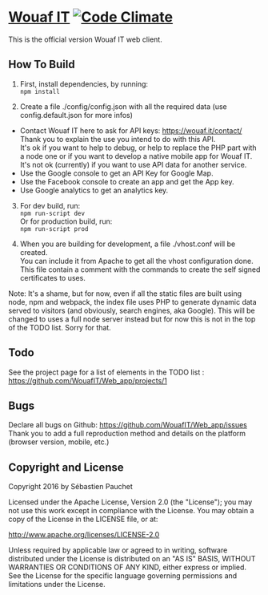 # [Wouaf IT](https://wouaf.it) [![Code Climate](https://codeclimate.com/github/WouafIT/Web_app/badges/gpa.svg)](https://codeclimate.com/github/WouafIT/Web_app)

This is the official version Wouaf IT web client.

How To Build
---------------------
1. First, install dependencies, by running:  
`npm install`

2. Create a file ./config/config.json with all the required data (use config.default.json for more infos)
  - Contact Wouaf IT here to ask for API keys: https://wouaf.it/contact/  
	Thank you to explain the use you intend to do with this API.  
	It's ok if you want to help to debug, or help to replace the PHP part with a node one 
	or if you want to develop a native mobile app for Wouaf IT.  
	It's not ok (currently) if you want to use API data for another service.
  - Use the Google console to get an API Key for Google Map.
  - Use the Facebook console to create an app and get the App key.
  - Use Google analytics to get an analytics key.
	
3. For dev build, run:  
`npm run-script dev`  
Or for production build, run:  
`npm run-script prod`

4. When you are building for development, a file ./vhost.conf will be created.  
You can include it from Apache to get all the vhost configuration done.  
This file contain a comment with the commands to create the self signed certificates to uses.

Note: It's a shame, but for now, even if all the static files are built using node, npm and webpack, 
the index file uses PHP to generate dynamic data served to visitors (and obviously, search engines, aka Google).
This will be changed to uses a full node server instead but for now this is not in the top of the TODO list. 
Sorry for that.

Todo
---------------------
See the project page for a list of elements in the TODO list : https://github.com/WouafIT/Web_app/projects/1

Bugs
---------------------
Declare all bugs on Github: https://github.com/WouafIT/Web_app/issues
Thank you to add a full reproduction method and details on the platform (browser version, mobile, etc.)

Copyright and License
---------------------
Copyright 2016 by Sébastien Pauchet

Licensed under the Apache License, Version 2.0 (the "License"); you may not use this work except in compliance with 
the License. You may obtain a copy of the License in the LICENSE file, or at:

http://www.apache.org/licenses/LICENSE-2.0

Unless required by applicable law or agreed to in writing, software distributed under the License is distributed 
on an "AS IS" BASIS, WITHOUT WARRANTIES OR CONDITIONS OF ANY KIND, either express or implied. See the License for 
the specific language governing permissions and limitations under the License.